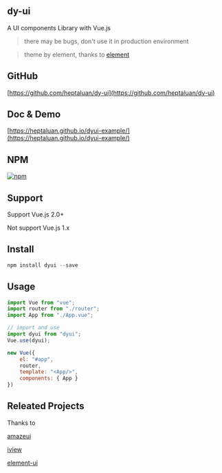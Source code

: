 ## dy-ui

A UI components Library with Vue.js

> there may be bugs, don't use it in production environment

> theme by element, thanks to [element](https://github.com/ElemeFE/element)

## GitHub

[https://github.com/heptaluan/dy-ui](https://github.com/heptaluan/dy-ui)

## Doc & Demo

[https://heptaluan.github.io/dyui-example/](https://heptaluan.github.io/dyui-example/)

## NPM

[![npm](https://img.shields.io/badge/npm-v0.2.9-blue.svg)](https://www.npmjs.com/package/dyui)

## Support

Support Vue.js 2.0+

Not support Vue.js 1.x

## Install

```js
npm install dyui --save
```

## Usage

```js
import Vue from "vue";
import router from "./router";
import App from "./App.vue";

// import and use
import dyui from "dyui";
Vue.use(dyui);

new Vue({
    el: "#app",
    router,
    template: "<App/>",
    components: { App }
})

```

## Releated Projects

Thanks to

[amazeui](https://github.com/amazeui/amazeui)

[iview](https://github.com/iview/iview)

[element-ui](https://github.com/ElemeFE/element)
